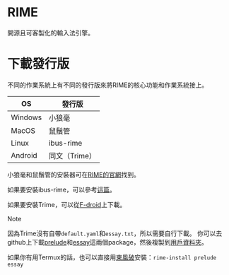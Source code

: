 # RIME

開源且可客製化的輸入法引擎。

# 下載發行版

不同的作業系統上有不同的發行版來將RIME的核心功能和作業系統接上。

| OS | 發行版  |
|----|------|
|Windows | 小狼毫|
|MacOS | 鼠鬚管|
|Linux| ibus-rime |
|Android | 同文（Trime） |

小狼毫和鼠鬚管的安裝器可在[RIME的官網](https://rime.im/download/)找到。

如果要安裝ibus-rime，可以參考[這篇](01-1%20ibus-rime.md)。

如果要安裝Trime，可以從[F-droid](https://f-droid.org/zh_Hant/)上下載。
> [!Note]
> 因為Trime沒有自帶`default.yaml`和`essay.txt`，所以需要自行下載。
> 你可以去github上下載[prelude](https://github.com/rime/rime-prelude)和[essay](https://github.com/rime/rime-essay)這兩個package，然後複製到[用戶資料夾](02%20important%20folder.md#用戶資料夾)。
> 
> 如果你有用Termux的話，也可以直接用[東風破](03%20install%20schema.md#方法2%20使用東風破)安裝：`rime-install prelude essay`